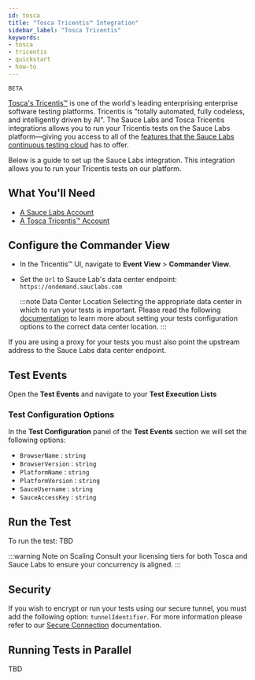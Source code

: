 ```yaml
---
id: tosca
title: "Tosca Tricentis™ Integration"
sidebar_label: "Tosca Tricentis"
keywords:
- tosca
- tricentis
- quickstart
- how-to
---
```


<p><small><span class="highlight beta">BETA</span></small></p>

[Tosca's Tricentis™](https://www.tricentis.com/) is one of the world's leading enterprising enterprise software testing platforms. Tricentis is "totally automated, fully codeless, and intelligently driven by AI". The Sauce Labs and Tosca Tricentis integrations allows you to run your Tricentis tests on the Sauce Labs platform—giving you access to all of the [features that the Sauce Labs continuous testing cloud](https://saucelabs.com/platform) has to offer.


Below is a guide to set up the Sauce Labs integration. This integration allows you to run your Tricentis tests on our platform.

## What You'll Need

* [A Sauce Labs Account](https://saucelabs.com/sign-up)
* [A Tosca Tricentis™ Account](https://www.tricentis.com/software-testing-tool-trial-demo/)


## Configure the Commander View

* In the Tricentis™ UI, navigate to **Event View** > **Commander View**.
* Set the `Url` to Sauce Lab's data center endpoint: `https://ondemand.sauclabs.com`

  :::note Data Center Location
  Selecting the appropriate data center in which to run your tests is important. Please read the following [documentation](https://wiki.saucelabs.com/display/DOCS/Data+Center+Endpoints) to learn more about setting your tests configuration options to the correct data center location.
  :::

If you are using a proxy for your tests you must also point the upstream address to the Sauce Labs data center endpoint.


## Test Events

Open the **Test Events** and navigate to your **Test Execution Lists**

### Test Configuration Options

In the **Test Configuration** panel of the **Test Events** section we will set the following options:

* `BrowserName` : `string`
* `BrowserVersion` : `string`
* `PlatformName` : `string`
* `PlatformVersion` : `string`
* `SauceUsername` : `string`
* `SauceAccessKey` : `string`


## Run the Test

To run the test: TBD

:::warning Note on Scaling
Consult your licensing tiers for both Tosca and Sauce Labs to ensure your concurrency is aligned.
:::

## Security

If you wish to encrypt or run your tests using our secure tunnel, you must add the following option: `tunnelIdentifier`. For more information please refer to our [Secure Connection](https://docs.saucelabs.com/secure-connections/sauce-connect) documentation.

## Running Tests in Parallel

TBD
